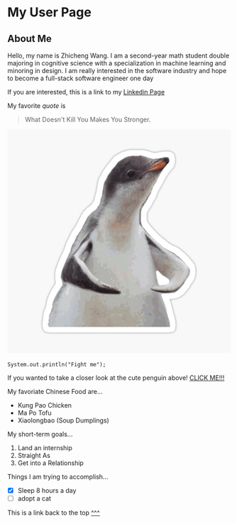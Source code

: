# My User Page

## About Me

Hello, my name is Zhicheng Wang. I am a second-year math student double majoring in cognitive science with 
a specialization in machine learning and minoring in design. I am really interested in the software industry
and hope to become a full-stack software engineer one day

If you are interested, this is a link to my [Linkedin Page](https://www.linkedin.com/in/jackson-wang1/)

My favorite *quote* is 

>What Doesn't Kill You Makes You Stronger.

![](penguin.jpg)

```
System.out.println("Fight me");
```

If you wanted to take a closer look at the cute penguin above! [CLICK ME!!!](penguin.jpg)

My favoriate Chinese Food are...
- Kung Pao Chicken
- Ma Po Tofu
- Xiaolongbao (Soup Dumplings)

My short-term goals...
1. Land an internship
2. Straight As
3. Get into a Relationship

Things I am trying to accomplish...
- [x] Sleep 8 hours a day
- [ ] adopt a cat

This is a link back to the top [^^^](https://github.com/Zhicheng-wan/CSE110/blob/main/index.md#about-me)
